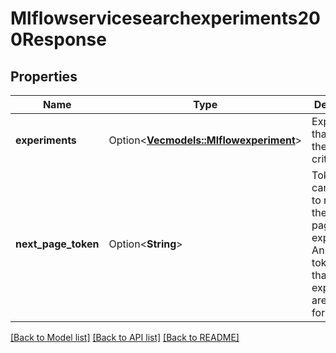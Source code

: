 # Mlflowservicesearchexperiments200Response

## Properties

Name | Type | Description | Notes
------------ | ------------- | ------------- | -------------
**experiments** | Option<[**Vec<models::Mlflowexperiment>**](mlflowexperiment.md)> | Experiments that match the search criteria | [optional]
**next_page_token** | Option<**String**> | Token that can be used to retrieve the next page of experiments. An empty token means that no more experiments are available for retrieval. | [optional]

[[Back to Model list]](../README.md#documentation-for-models) [[Back to API list]](../README.md#documentation-for-api-endpoints) [[Back to README]](../README.md)


